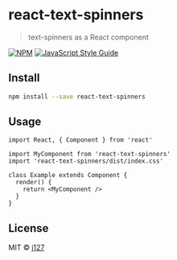 # react-text-spinners

> text-spinners as a React component

[![NPM](https://img.shields.io/npm/v/react-text-spinners.svg)](https://www.npmjs.com/package/react-text-spinners) [![JavaScript Style Guide](https://img.shields.io/badge/code_style-standard-brightgreen.svg)](https://standardjs.com)

## Install

```bash
npm install --save react-text-spinners
```

## Usage

```tsx
import React, { Component } from 'react'

import MyComponent from 'react-text-spinners'
import 'react-text-spinners/dist/index.css'

class Example extends Component {
  render() {
    return <MyComponent />
  }
}
```

## License

MIT © [j127](https://github.com/j127)
